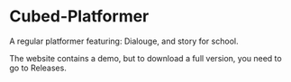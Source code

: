 # Cubed-Platformer

A regular platformer featuring: Dialouge, and story for school.

The website contains a demo, but to download a full version, you need to go to Releases. 

